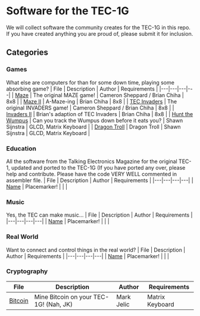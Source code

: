 # Software for the TEC-1G
We will collect software the community creates for the TEC-1G in this repo.
If you have created anything you are proud of, please submit it for inclusion.

## Categories

### Games
What else are computers for than for some down time, playing some absorbing game?
| File | Description | Author | Requirements |
|---|---|---|---|
| [Maze](maze.md) | The original MAZE game! | Cameron Sheppard / Brian Chiha | 8x8 |
| [Maze II](maze2.md) | A-Maze-ing | Brian Chiha | 8x8 |
| [TEC Invaders](invaders.md) | The original INVADERS game! | Cameron Sheppard / Brian Chiha | 8x8 |
| [Invaders II](invaders2.md) | Brian's adaption of TEC Invaders | Brian Chiha | 8x8 |
| [Hunt the Wumpus](wumpus.md) | Can you track the Wumpus down before it eats you? | Shawn Sijnstra | GLCD, Matrix Keyboard |
| [Dragon Troll](dragon-troll.md) | Dragon Troll | Shawn Sijnstra | GLCD, Matrix Keyboard |

### Education
All the software from the Talking Electronics Magazine for the original TEC-1, updated and ported to the TEC-1G
(If you have ported any over, please help and contribute. Please have the code VERY WELL commented in assembler file.
| File | Description | Author | Requirements |
|---|---|---|---|
| [Name](file.md) | Placemarker! |  |  |


### Music
Yes, the TEC can make music...
| File | Description | Author | Requirements |
|---|---|---|---|
| [Name](file.md) | Placemarker! |  |  |

### Real World
Want to connect and control things in the real world? 
| File | Description | Author | Requirements |
|---|---|---|---|
| [Name](file.md) | Placemarker! |  |  |

### Cryptography
| File | Description | Author | Requirements |
|---|---|---|---|
| [Bitcoin](bitcoin.md) | Mine Bitcoin on your TEC-1G! (Nah, JK) | Mark Jelic | Matrix Keyboard |

